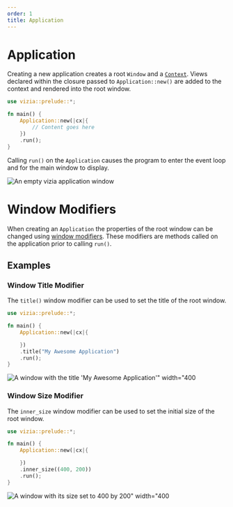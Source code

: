 ```yaml
---
order: 1
title: Application
---
```


# Application

Creating a new application creates a root `Window` and a [`Context`](https://docs.vizia.dev/vizia/context/struct.Context.html). Views declared within the closure passed to `Application::new()` are added to the context and rendered into the root window.

```rust
use vizia::prelude::*;

fn main() {
    Application::new(|cx|{
        // Content goes here
    })
    .run();
}
```

Calling `run()` on the `Application` causes the program to enter the event loop and for the main window to display.

![An empty vizia application window](/docs_img/application.png)

# Window Modifiers

When creating an `Application` the properties of the root window can be changed using [window modifiers](https://docs.vizia.dev/vizia/window/trait.WindowModifiers.html). These modifiers are methods called on the application prior to calling `run()`.

## Examples

### Window Title Modifier

The `title()` window modifier can be used to set the title of the root window.

```rust
use vizia::prelude::*;

fn main() {
    Application::new(|cx|{

    })
    .title("My Awesome Application")
    .run();
}
```

![A window with the title 'My Awesome Application'" width="400](/docs_img/window_title.png)

### Window Size Modifier

The `inner_size` window modifier can be used to set the initial size of the root window.

```rust
use vizia::prelude::*;

fn main() {
    Application::new(|cx|{

    })
    .inner_size((400, 200))
    .run();
}
```

![A window with its size set to 400 by 200" width="400](/docs_img/inner_size.png)

